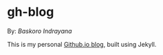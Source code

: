 # gh-blog

By: *Baskoro Indrayana*

This is my personal [Github.io blog](https://baskoroi.github.io), built using Jekyll.
